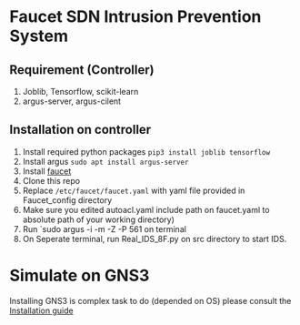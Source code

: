 # Faucet SDN Intrusion Prevention System

## Requirement (Controller)
1. Joblib, Tensorflow, scikit-learn
2. argus-server, argus-cilent

## Installation on controller
1. Install required python packages `pip3 install joblib tensorflow`
2. Install argus `sudo apt install argus-server`
3. Install [faucet](https://docs.faucet.nz/en/latest/tutorials/first_time.html)
4. Clone this repo
5. Replace `/etc/faucet/faucet.yaml` with yaml file provided in Faucet_config directory 
6. Make sure you edited autoacl.yaml include path on faucet.yaml to absolute path of your working directory)
7. Run `sudo argus -i <monitoring interface> -m -Z -P 561 on terminal
8. On Seperate terminal, run Real_IDS_8F.py on src directory to start IDS.

# Simulate on GNS3
Installing GNS3 is complex task to do (depended on OS) please consult the [Installation guide](https://docs.gns3.com/)
